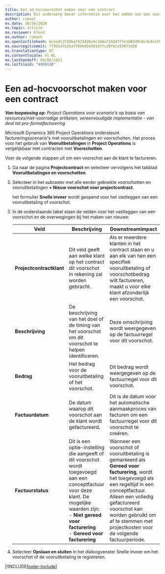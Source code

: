 ```yaml
---
title: Een ad-hocvoorschot maken voor een contract
description: Dit onderwerp bevat informatie over het maken van een voorschot op een contract als dat nodig is.
author: rumant
ms.date: 10/26/2020
ms.topic: article
ms.reviewer: kfend
ms.author: rumant
ms.openlocfilehash: bceed1372dbaf523426a4c34da7152d77fe108240c8c3e4e1390c43b1cf536a4
ms.sourcegitcommit: 7f8d1e7a16af769adb43d1877c28fdce53975db8
ms.translationtype: HT
ms.contentlocale: nl-NL
ms.lasthandoff: 08/06/2021
ms.locfileid: "6999130"
---
```

# <a name="creating-an-ad-hoc-advance-on-a-contract"></a>Een ad-hocvoorschot maken voor een contract

_**Van toepassing op:** Project Operations voor scenario's op basis van resources/niet-voorradige artikelen, vereenvoudigde implementatie - van deal tot pro-formafacturering_

Microsoft Dynamics 365 Project Operations ondersteunt factureringsscenario's met vooruitbetalingen en voorschotten. Het proces voor het gebruik van **Vooruitbetalingen** in **Project Operations** is vergelijkbaar met contracten met **Voorschotten**. 

Voer de volgende stappen uit om een voorschot aan de klant te factureren.

1. Ga naar de pagina **Projectcontract** en selecteer vervolgens het tabblad **Vooruitbetalingen en voorschotten**.
2. Selecteer in het subraster met alle eerder geboekte voorschotten en vooruitbetalingen **+ Nieuw voorschot voor projectcontract**. 

    het formulier **Snelle invoer** wordt geopend voor het vastleggen van een vooruitbetaling of voorschot.
    
3. In de onderstaande tabel staan de velden voor het vastleggen van een voorschot en de overwegingen bij het maken van nieuwe:

    | Veld | Beschrijving | Downstreamimpact |
    | --- | --- | --- |
    | **Projectcontractklant** | Dit veld geeft aan welke klant op het contract dit voorschot in rekening zal worden gebracht. | Als er meerdere klanten in het contract staan en u aan elk van hen een specifiek vooruitbetaling of voorschotbedrag wilt factureren, maakt u voor elke klant afzonderlijk een voorschot. |
    | **Beschrijving** | De beschrijving van het doel of de timing van het voorschot om dit voorschot te helpen identificeren. | Deze omschrijving wordt weergegeven op de factuurregel voor dit voorschot. |
    | **Bedrag** | Het bedrag voor de vooruitbetaling of het voorschot. | Dit bedrag wordt weergegeven op de factuurregel voor dit voorschot. |
    | **Factuurdatum** | De datum waarop dit voorschot aan de klant wordt gefactureerd. | Dit is de datum voor het automatische aanmaakproces van facturen om een factuurregel voor dit voorschot te creëren. |
    | **Factuurstatus** | Dit is een optie-instelling die aangeeft of dit voorschot wordt toegevoegd aan een conceptfactuur voor deze klant. De mogelijke waarden zijn:</br>- **Niet gereed voor facturering**</br>- **Gereed voor facturering** | Wanneer een voorschot of vooruitbetaling is gemarkeerd als **Gereed voor facturering**, wordt het toegevoegd als een regeltijd in een conceptfactuur. Alleen een volledig gefactureerd voorschot kan worden gebruikt om af te stemmen met projectkosten voor de volgende factuurperiode. |

4. Selecteer **Opslaan en sluiten** in het dialoogvenster Snelle invoer om het voorschot of de vooruitbetaling te registreren.


[!INCLUDE[footer-include](../../includes/footer-banner.md)]